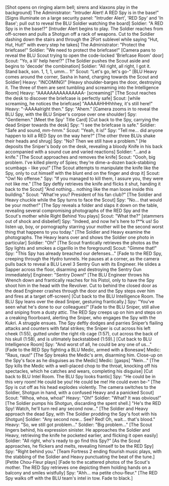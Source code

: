 [Shot opens on ringing alarm bell; sirens and klaxons play in the background]
The Administrator: "Intruder Alert! A RED Spy is in the base!"
[Signs illuminate on a large security panel: "Intruder Alert', 'RED Spy' and 'In Base'; pull out to reveal the BLU Soldier watching the board]
Soldier: "A RED Spy is in the base!?"
[Intruder Alert begins to play. The Soldier reaches from off-screen and pulls a Shotgun off a rack of weapons. Cut to the Soldier dashing down the stairs and through the 2Fort sublevel while saying "Hut, Hut, Hut!" with every step he takes]
The Administrator: "Protect the briefcase!"
Soldier: "We need to protect the briefcase!"
[Camera pans to reveal the BLU Scout trying to open the code-locked 'Briefcase Room' door]
Scout: "Yo, a lil' help here!?"
[The Soldier pushes the Scout aside and begins to 'decode' the combination]
Soldier: "All right, all right, I got it. Stand back, son. 1, 1, 1, umm... 1!"
Scout: "Let's go, let's go-"
[BLU Heavy comes around the corner, Sasha in hand, charging towards the Scout and Soldier]
Heavy: "INCOMING!"
[Heavy shoulder-barges the door, destroying it. The three of them are sent tumbling and screaming into the Intelligence Room]
Heavy: "AAAAAAAAAAAAAAA- [screaming]"
[The Scout reaches the desk to discover the briefcase is perfectly safe]
Scout: [while screaming, he notices the briefcase] "AAAAAHHHhhhey, it's still here!"
Heavy: "-AAAAalright then."
Spy: "Ahem."
[Camera zooms in to reveal the BLU Spy, with the BLU Sniper's corpse over one shoulder]
Spy: "Gentlemen."
[Meet the Spy' Title Card]
[Cut back to the Spy, carrying the dead Sniper towards the desk]
Spy: "I see the briefcase is safe."
Soldier: "Safe and sound, mm-hmm."
Scout: "Yeah, it is!"
Spy: "Tell me... did anyone happen to kill a RED Spy on the way here?"
[The other three BLUs shake their heads and shrug]
Spy: "No? Then we still have a problem."
[He deposits the Sniper's body on the desk, revealing a bloody Knife in his back accompanied with a sound cue and varied reactions]
Soldier: "...and a knife."
[The Scout approaches and removes the knife]
Scout: "Oooh, big problem. I've killed plenty of Spies; they're dime-a-dozen back-stabbing scumbags - like you!"
[The Scout attempts to manipulate the knife like the Spy, only to cut himself with the blunt end on the finger and drop it]
Scout: "Ow! No offense."
Spy: "If you managed to kill them, I assure you, they were not like me." [The Spy deftly retrieves the knife and flicks it shut, handing it back to the Scout] "And nothing... nothing like the man loose inside this building."
Scout: "What're you? President of his fan club?"
[The Soldier and Heavy chuckle while the Spy turns to face the Scout]
Spy: "No... that would be your mother!"
[The Spy reveals a folder and slaps it down on the table, revealing several compromising photographs of the RED Spy and the Scout's mother while Right Behind You plays]
Scout: "What the?" [stammers out of shock and disbelief]
Spy: "Indeed, and now he's here to f\*\*k us! So listen up, boy, or pornography starring your mother will be the second worst thing that happens to you today."
[The Soldier and Heavy examine the photographs. The Heavy leans over and shows the Soldier one photo in particular]
Soldier: "Oh!"
[The Scout frantically retrieves the photos as the Spy lights and smokes a cigarillo in the foreground]
Scout: "Gimme that!"
Spy: "This Spy has already breached our defenses..."
[Fade to the RED Spy, creeping through the Hydro tunnels. He pauses at a corner, as the camera pulls back to reveal a BLU Level 3 Sentry Gun with its Engineer. He slides a Sapper across the floor, disarming and destroying the Sentry Gun immediately]
Engineer: "Sentry Down!"
[The BLU Engineer throws his Wrench down and frantically reaches for his Pistol, only to have the Spy shoot him in the head with the Revolver. Cut to behind the closed door as the dead Engineer crashes through the door and the Spy steps over him and fires at a target off-screen]
[Cut back to the BLU Intelligence Room. The BLU Spy leans over the dead Sniper, gesturing frantically.]
Spy: "You've seen what he's done to our colleagues!"
[Fade to the BLU Sniper, still alive and sniping from a dusty attic. The RED Spy creeps up on him and steps on a creaking floorboard, alerting the Sniper, who engages the Spy with the Kukri. A struggle ensues. The Spy deftly dodges and parries Sniper’s flailing attacks and counters with fatal strikes; the Sniper is cut across his left cheek (1:55), gutted under the right rib cage (1:57), cut across the back of his skull (1:58), and is ultimately backstabbed (1:59).]
[Cut back to BLU Intelligence Room]
Spy: "And worst of all, he could be any one of us..."
[Fade to the RED Spy fighting a BLU Medic, armed with a Bonesaw]
Medic: "Raus, raus!"
[The Spy breaks the Medic's arm, disarming him. Close-up on the Spy's face as he disguises as the Medic]
Medic: [gasps] "Nein..."
[The Spy kills the Medic with a well-placed chop to the throat, knocking off his spectacles, which he catches and wears, completing his disguise]
[Cut back to BLU Intel Room. The BLU Spy looks frantic]
Spy: "He could be in this very room! He could be you! He could be me! He could even be-"
[The Spy is cut off as his head explodes violently. The camera switches to the Soldier, Shotgun in hand, with a confused Heavy and a panicked Scout]
Scout: "Whoa, whoa, whoa!"
Heavy: "Oh!"
Soldier: "What? It was obvious!" [The Soldier pumps his Shotgun, discarding the spent shell.] "He's the RED Spy! Watch, he'll turn red any second now..."
[The Soldier and Heavy approach the dead Spy, with The Soldier prodding the Spy's foot with his Shotgun]
Soldier: "Any second now... See? Red! Oh, wait... that's blood."
Heavy: "So, we still got problem..."
Soldier: "Big problem..."
[The Scout lingers behind, his expression sinister. He approaches the Soldier and Heavy, retrieving the knife he pocketed earlier, and flicking it open easily]
Soldier: "All right, who's ready to go find this Spy?"
[As the Scout approaches, he flickers and melts, revealing himself to be the RED Spy]
Spy: "Right behind you."
[Team Fortress 2 ending flourish music plays, with the stabbing of the Soldier and Heavy punctuating the beat of the tune.]
[Petite Chou-Fleur plays]
[Fade to the scattered photos of the Scout's mother. The RED Spy retrieves one depicting them holding hands on a balcony and smiles wistfully]
Spy: "Ahh... ma petite chou-fleur."
[The RED Spy walks off with the BLU team's intel in tow. Fade to black.] 

